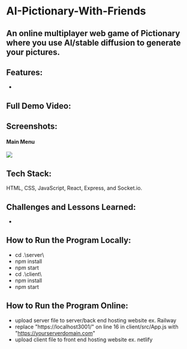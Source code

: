 # AI-Pictionary-With-Friends
## An online multiplayer web game of Pictionary where you use AI/stable diffusion to generate your pictures.

## Features:
- 

## Full Demo Video:

## Screenshots:
#### Main Menu
![](/screenshots/1.png)


## Tech Stack:
HTML, CSS, JavaScript, React, Express, and Socket.io.

## Challenges and Lessons Learned:
- 

## How to Run the Program Locally:
- cd .\server\
- npm install
- npm start
- cd .\client\
- npm install
- npm start

## How to Run the Program Online:
- upload server file to server/back end hosting website ex. Railway
- replace "https://localhost3001/" on line 16 in client/src/App.js with "https://yourserverdomain.com"
- upload client file to front end hosting website ex. netlify
